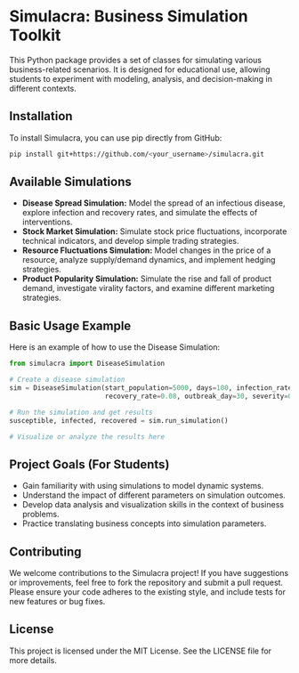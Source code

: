 # Simulacra: Business Simulation Toolkit

This Python package provides a set of classes for simulating various business-related scenarios. It is designed for educational use, allowing students to experiment with modeling, analysis, and decision-making in different contexts.

## Installation

To install Simulacra, you can use pip directly from GitHub:

```bash
pip install git+https://github.com/<your_username>/simulacra.git
```

## Available Simulations

- **Disease Spread Simulation:** Model the spread of an infectious disease, explore infection and recovery rates, and simulate the effects of interventions.
- **Stock Market Simulation:** Simulate stock price fluctuations, incorporate technical indicators, and develop simple trading strategies.
- **Resource Fluctuations Simulation:** Model changes in the price of a resource, analyze supply/demand dynamics, and implement hedging strategies.
- **Product Popularity Simulation:** Simulate the rise and fall of product demand, investigate virality factors, and examine different marketing strategies.

## Basic Usage Example

Here is an example of how to use the Disease Simulation:

```python
from simulacra import DiseaseSimulation

# Create a disease simulation
sim = DiseaseSimulation(start_population=5000, days=100, infection_rate=0.25, 
                        recovery_rate=0.08, outbreak_day=30, severity=0.2)

# Run the simulation and get results
susceptible, infected, recovered = sim.run_simulation()

# Visualize or analyze the results here
```

## Project Goals (For Students)

- Gain familiarity with using simulations to model dynamic systems.
- Understand the impact of different parameters on simulation outcomes.
- Develop data analysis and visualization skills in the context of business problems.
- Practice translating business concepts into simulation parameters.

## Contributing

We welcome contributions to the Simulacra project! If you have suggestions or improvements, feel free to fork the repository and submit a pull request. Please ensure your code adheres to the existing style, and include tests for new features or bug fixes.

## License

This project is licensed under the MIT License. See the LICENSE file for more details.
